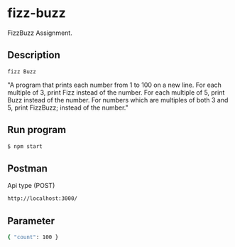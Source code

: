 # fizz-buzz

FizzBuzz Assignment.

## Description

`fizz Buzz`

"A program that prints each number from 1 to 100 on a new line.
For each multiple of 3, print Fizz instead of the number.
For each multiple of 5, print Buzz instead of the number.
For numbers which are multiples of both 3 and 5, print FizzBuzz; instead of the number."

## Run program
```sh
$ npm start
```

## Postman
Api type (POST)
```sh
http://localhost:3000/
```

## Parameter
```sh
{ "count": 100 }
```
